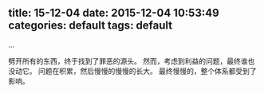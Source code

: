 title: 15-12-04
date: 2015-12-04 10:53:49
categories: default
tags: default
---

...
<!--more-->

劈开所有的东西，终于找到了罪恶的源头。
然而，考虑到利益的问题，最终谁也没动它。
问题在积累，然后慢慢的慢慢的长大。
最终慢慢的，整个体系都受到了影响。

